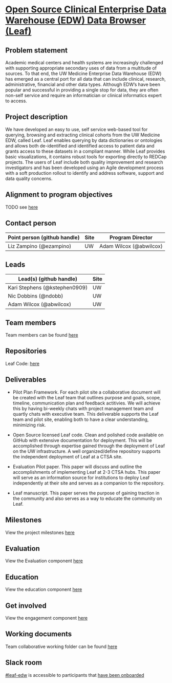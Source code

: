 # [Open Source Clinical Enterprise Data Warehouse (EDW) Data Browser (Leaf)](https://github.com/uwrit/leaf)

## Problem statement
Academic medical centers and health systems are increasingly challenged with supporting appropriate secondary uses of data from a multitude of sources. To that end, the UW Medicine Enterprise Data Warehouse (EDW) has emerged as a central port for all data that can include clinical, research, administrative, financial and other data types. Although EDW’s have been popular and successful in providing a single stop for data, they are often non-self service and require an informatician or clinical informatics expert to access. 

## Project description

We have developed an easy to use, self service web-based tool for querying, browsing and extracting clinical cohorts from the UW Medicine EDW, called Leaf.  Leaf enables querying by data dictionaries or ontologies and allows both de-identified and identified access to patient data and grants access to these datasets in a compliant manner. While Leaf provides basic visualizations, it contains robust tools for exporting directly to REDCap projects. The users of Leaf include both quality improvement and research investigators and has been developed using an Agile development process with a soft production rollout to identify and address software, support and data quality concerns. 

## Alignment to program objectives
TODO see [here](https://github.com/data2health/roadmap/blob/master/cd2h-foa.md)

## Contact person

Point person (github handle) | Site | Program Director
----------|--------------|---------------
Liz Zampino (@ezampino) | UW | Adam Wilcox (@abwilcox)

## Leads 

Lead(s) (github handle) | Site
----------|--------------|
Kari Stephens (@kstephen0909) | UW
Nic Dobbins   (@ndobb)        | UW
Adam Wilcox   (@abwilcox)     | UW

## Team members 
Team members can be found [here](https://github.com/data2health/leaf-edw/blob/master/team.md)

## Repositories
Leaf Code: [here](https://github.com/uwrit/leaf)

## Deliverables

- Pilot Plan Framework. For each pilot site a collaborative document will be created with the Leaf team that outlines purpose and goals, scope, timeline, communication plan and feedback actitivies. We will achieve this by having bi-weekly chats with project management team and quartly chats with executive team. This deliverable supports the Leaf team and pilot site, enabling both to have a clear understanding, minimizing risk.

- Open Source licensed Leaf code. Clean and polished code available on GitHub with extensive documentation for deployment. This will be accomplished through expertise gained through the deployment of Leaf on the UW infrastructure. A well organized/define repository supports the independent deployment of Leaf at a CTSA site.

- Evaluation Pilot paper. This paper will discuss and outline the accomplishments of implementing Leaf at 2-3 CTSA hubs. This paper will serve as an information source for institutions to deploy Leaf independently at their site and serves as a companion to the repository. 

- Leaf manuscript. This paper serves the purpose of gaining traction in the community and also serves as a way to educate the community on Leaf.

## Milestones 
View the project milestones [here](https://github.com/data2health/leaf-edw/milestones)

## Evaluation

View the Evaluation component [here](https://github.com/data2health/leaf-edw/blob/master/evaluation.md)

## Education
View the education component [here](https://github.com/data2health/leaf-edw/blob/master/Education.md)

## Get involved
View the engagement component [here](https://github.com/data2health/leaf-edw/blob/master/engagement.md)

## Working documents
Team collaborative working folder can be found [here](https://drive.google.com/drive/u/0/folders/1mtkdASHmgQ4HmIxAZPWeHyKfP0SR2kuG)

## Slack room
[#leaf-edw](https://cd2h.slack.com/messages/CG92VLQFP) is accessible to participants that [have been onboarded](bit.ly/cd2h-onboarding-form)
